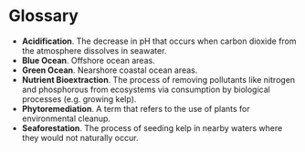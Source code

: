 # Glossary

- **Acidification**. The decrease in pH that occurs when carbon dioxide from the atmosphere dissolves in seawater.
- **Blue Ocean**. Offshore ocean areas.
- **Green Ocean**. Nearshore coastal ocean areas.
- **Nutrient Bioextraction**. The process of removing pollutants like nitrogen and phosphorous from ecosystems via consumption by biological processes (e.g. growing kelp).
- **Phytoremediation**. A term that refers to the use of plants for environmental cleanup.
- **Seaforestation**. The process of seeding kelp in nearby waters where they would not naturally occur.
